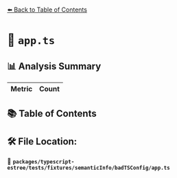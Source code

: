 [⬅️ Back to Table of Contents](../../../../../../index.md)

# 📄 `app.ts`

## 📊 Analysis Summary

| Metric | Count |
|--------|-------|

## 📚 Table of Contents


## 🛠️ File Location:
📂 **`packages/typescript-estree/tests/fixtures/semanticInfo/badTSConfig/app.ts`**
